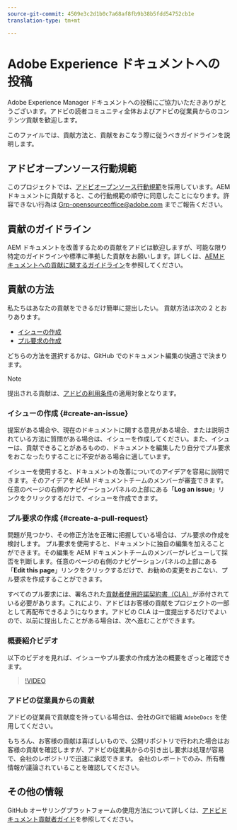 ```yaml
---
source-git-commit: 4509e3c2d1b0c7a68af8fb9b38b5fdd54752cb1e
translation-type: tm+mt

---
```

# Adobe Experience ドキュメントへの投稿

Adobe Experience Manager ドキュメントへの投稿にご協力いただきありがとうございます。アドビの読者コミュニティ全体およびアドビの従業員からのコンテンツ貢献を歓迎します。

このファイルでは、貢献方法と、貢献をおこなう際に従うべきガイドラインを説明します。

## アドビオープンソース行動規範

このプロジェクトでは、[アドビオープンソース行動規範](code-of-conduct.md)を採用しています。AEM ドキュメントに貢献すると、この行動規範の順守に同意したことになります。許容できない行為は [Grp-opensourceoffice@adobe.com](mailto:Grp-opensourceoffice@adobe.com) までご報告ください。

## 貢献のガイドライン

AEM ドキュメントを改善するための貢献をアドビは歓迎しますが、可能な限り特定のガイドラインや標準に準拠した貢献をお願いします。詳しくは、[AEMド キュメントへの貢献に関するガイドライン](guidelines.md)を参照してください。

## 貢献の方法

私たちはあなたの貢献をできるだけ簡単に提出したい。 貢献方法は次の 2 とおりあります。

* [イシューの作成](#create-an-issue)
* [プル要求の作成](#create-a-pull-request)

どちらの方法を選択するかは、GitHub でのドキュメント編集の快適さで決まります。

>[!NOTE]
>
>提出される貢献は、[アドビの利用条件](https://www.adobe.com/legal/terms.html)の適用対象となります。

### イシューの作成 {#create-an-issue}

提案がある場合や、現在のドキュメントに関する意見がある場合、または説明されている方法に質問がある場合は、イシューを作成してください。また、イシューは、貢献できることがあるものの、ドキュメントを編集したり自分でプル要求をおこなったりすることに不安がある場合に適しています。

イシューを使用すると、ドキュメントの改善についてのアイデアを容易に説明できます。そのアイデアを AEM ドキュメントチームのメンバーが審査できます。任意のページの右側のナビゲーションパネルの上部にある「**Log an issue**」リンクをクリックするだけで、イシューを作成できます。

### プル要求の作成 {#create-a-pull-request}

問題が見つかり、その修正方法を正確に把握している場合は、プル要求の作成を検討します。 プル要求を使用すると、ドキュメントに独自の編集を加えることができます。その編集を AEM ドキュメントチームのメンバーがレビューして採否を判断します。任意のページの右側のナビゲーションパネルの上部にある「**Edit this page**」リンクをクリックするだけで、お勧めの変更をおこない、プル要求を作成することができます。

すべてのプル要求には、署名された[貢献者使用許諾契約書（CLA）](https://opensource.adobe.com/cla.html)が添付されている必要があります。これにより、アドビはお客様の貢献をプロジェクトの一部として再配布できるようになります。アドビの CLA は一度提出するだけでよいので、以前に提出したことがある場合は、次へ進むことができます。

### 概要紹介ビデオ

以下のビデオを見れば、イシューやプル要求の作成方法の概要をざっと確認できます。

>[!VIDEO](https://video.tv.adobe.com/v/27069)

### アドビの従業員からの貢献

アドビの従業員で貢献度を持っている場合は、会社のGitで組織 `AdobeDocs` を使用してください。

もちろん、お客様の貢献は喜ばしいもので、公開リポジトリで行われた場合はお客様の貢献を確認しますが、アドビの従業員からの引き出し要求は処理が容易で、会社のレポジトリで迅速に承認できます。 会社のレポートでのみ、所有権情報が議論されていることを確認してください。

## その他の情報

GitHub オーサリングプラットフォームの使用方法について詳しくは、[アドビドキュメント貢献者ガイド](https://docs.adobe.com/help/en/contributor/contributor-guide/introduction.html)を参照してください。

